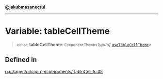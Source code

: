 [**@jakubmazanec/ui**](../README.md)

---

# Variable: tableCellTheme

> `const` **tableCellTheme**: `ComponentTheme`\<_typeof_
> [`useTableCellTheme`](../functions/useTableCellTheme.md)\>

## Defined in

[packages/ui/source/components/TableCell.ts:45](https://github.com/jakubmazanec/tools/blob/077fa4993ebe623b1c463499cc41912353ae6eb1/packages/ui/source/components/TableCell.ts#L45)
